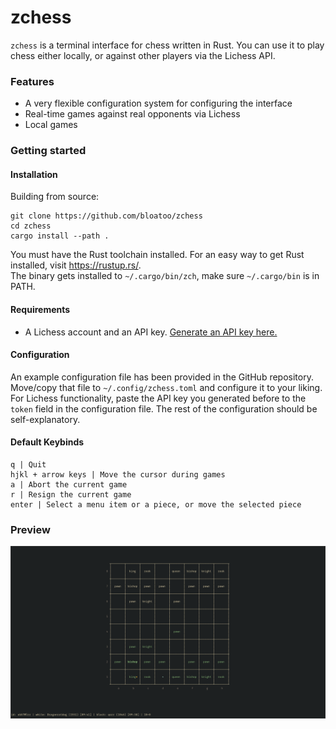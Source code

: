 # zchess

`zchess` is a terminal interface for chess written in Rust. You can use it to play chess either locally, or against other players via the Lichess API.

### Features
- A very flexible configuration system for configuring the interface
- Real-time games against real opponents via Lichess
- Local games

### Getting started
#### Installation
Building from source:
```
git clone https://github.com/bloatoo/zchess
cd zchess
cargo install --path .
```

You must have the Rust toolchain installed. For an easy way to get Rust installed, visit https://rustup.rs/. <br>
The binary gets installed to `~/.cargo/bin/zch`, make sure `~/.cargo/bin` is in PATH.

#### Requirements
- A Lichess account and an API key. [Generate an API key here.](https://lichess.org/account/oauth/token)


#### Configuration
An example configuration file has been provided in the GitHub repository. Move/copy that file to `~/.config/zchess.toml` and configure it to your liking. <br>
For Lichess functionality, paste the API key you generated before to the `token` field in the configuration file. The  rest of the configuration should be self-explanatory.

#### Default Keybinds

```
q | Quit
hjkl + arrow keys | Move the cursor during games
a | Abort the current game
r | Resign the current game
enter | Select a menu item or a piece, or move the selected piece
```
### Preview

![Preview](media/preview.png?raw=true "Preview")
